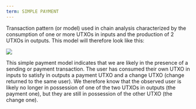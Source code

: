 ```yaml
---
term: SIMPLE PAYMENT
---
```


Transaction pattern (or model) used in chain analysis characterized by the consumption of one or more UTXOs in inputs and the production of 2 UTXOs in outputs. This model will therefore look like this:

![](../../dictionnaire/assets/5.webp)

This simple payment model indicates that we are likely in the presence of a sending or payment transaction. The user has consumed their own UTXO in inputs to satisfy in outputs a payment UTXO and a change UTXO (change returned to the same user). We therefore know that the observed user is likely no longer in possession of one of the two UTXOs in outputs (the payment one), but they are still in possession of the other UTXO (the change one).